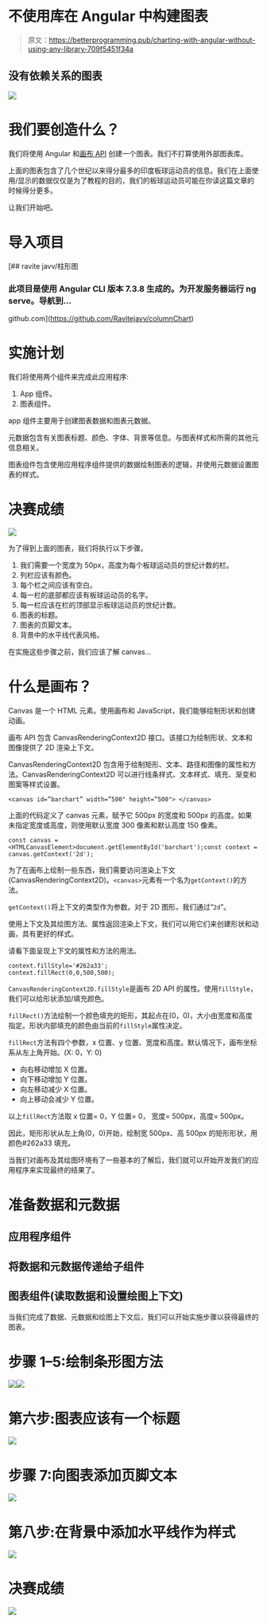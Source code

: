 # 不使用库在 Angular 中构建图表

> 原文：<https://betterprogramming.pub/charting-with-angular-without-using-any-library-709f5451f34a>

## 没有依赖关系的图表

![](img/bd49fc0c7f213e5c696e244bfb4afdfa.png)

# 我们要创造什么？

我们将使用 Angular 和[画布 API](https://developer.mozilla.org/en-US/docs/Web/API/Canvas_API) 创建一个图表。我们不打算使用外部图表库。

上面的图表包含了几个世纪以来得分最多的印度板球运动员的信息。我们在上面使用/显示的数据仅仅是为了教程的目的，我们的板球运动员可能在你读这篇文章的时候得分更多。

让我们开始吧。

# 导入项目

[](https://github.com/Ravitejavv/columnChart) [## ravite javv/柱形图

### 此项目是使用 Angular CLI 版本 7.3.8 生成的。为开发服务器运行 ng serve。导航到…

github.com](https://github.com/Ravitejavv/columnChart) 

# **实施计划**

我们将使用两个组件来完成此应用程序:

1.  App 组件。
2.  图表组件。

app 组件主要用于创建图表数据和图表元数据。

元数据包含有关图表标题、颜色、字体、背景等信息。与图表样式和所需的其他元信息相关。

图表组件包含使用应用程序组件提供的数据绘制图表的逻辑，并使用元数据设置图表的样式。

# 决赛成绩

![](img/bd49fc0c7f213e5c696e244bfb4afdfa.png)

为了得到上面的图表，我们将执行以下步骤。

1.  我们需要一个宽度为 50px，高度为每个板球运动员的世纪计数的栏。
2.  列栏应该有颜色。
3.  每个栏之间应该有空白。
4.  每一栏的底部都应该有板球运动员的名字。
5.  每一栏应该在栏的顶部显示板球运动员的世纪计数。
6.  图表的标题。
7.  图表的页脚文本。
8.  背景中的水平线代表风格。

在实施这些步骤之前，我们应该了解 canvas…

# 什么是画布？

Canvas 是一个 HTML 元素。使用画布和 JavaScript，我们能够绘制形状和创建动画。

画布 API 包含 CanvasRenderingContext2D 接口。该接口为绘制形状、文本和图像提供了 2D 渲染上下文。

CanvasRenderingContext2D 包含用于绘制矩形、文本、路径和图像的属性和方法。CanvasRenderingContext2D 可以进行线条样式、文本样式、填充、渐变和图案等样式设置。

```
<canvas id=”barchart” width=”500" height=”500"> </canvas>
```

上面的代码定义了 canvas 元素，赋予它 500px 的宽度和 500px 的高度。如果未指定宽度或高度，则使用默认宽度 300 像素和默认高度 150 像素。

```
const canvas = <HTMLCanvasElement>document.getElementById('barchart');const context = canvas.getContext('2d');
```

为了在画布上绘制一些东西，我们需要访问渲染上下文
(CanvasRenderingContext2D)。`<canvas>`元素有一个名为`getContext()`的方法。

`getContext()`将上下文的类型作为参数。对于 2D 图形，我们通过“`2d`”。

使用上下文及其绘图方法、属性返回渲染上下文，我们可以用它们来创建形状和动画，具有更好的样式。

请看下面呈现上下文的属性和方法的用法。

```
context.fillStyle='#262a33';
context.fillRect(0,0,500,500);
```

`CanvasRenderingContext2D.fillStyle`是画布 2D API 的属性。使用`fillStyle`，我们可以给形状添加/填充颜色。

`fillRect()`方法绘制一个颜色填充的矩形，其起点在(0，0)，大小由宽度和高度指定。形状内部填充的颜色由当前的`fillStyle`属性决定。

`fillRect`方法有四个参数，x 位置、y 位置、宽度和高度。默认情况下，画布坐标系从左上角开始。(X: 0，Y: 0)

*   向右移动增加 X 位置。
*   向下移动增加 Y 位置。
*   向左移动减少 X 位置。
*   向上移动会减少 Y 位置。

以上`fillRect`方法取 x 位置= 0，Y 位置= 0，
宽度= 500px，高度= 500px。

因此，矩形形状从左上角(0，0)开始，绘制宽 500px、高 500px 的矩形形状，用颜色#262a33 填充。

当我们对画布及其绘图环境有了一些基本的了解后，我们就可以开始开发我们的应用程序来实现最终的结果了。

# 准备数据和元数据

## 应用程序组件

## 将数据和元数据传递给子组件

## 图表组件(读取数据和设置绘图上下文)

当我们完成了数据、元数据和绘图上下文后，我们可以开始实施步骤以获得最终的图表。

# 步骤 1–5:绘制条形图方法

![](img/514484f7b18c3bc50cdeeeeae1a345dc.png)![](img/bc29fb442353446b804534b1e83069b2.png)

# 第六步:图表应该有一个标题

![](img/52506d8cc99b5877d8ed00deeb7476bd.png)

# 步骤 7:向图表添加页脚文本

![](img/e0c876632f1b8b4b7ab85568456b1568.png)

# 第八步:在背景中添加水平线作为样式

![](img/f0a243e34862812f9352cb589439032f.png)

# 决赛成绩

![](img/bd49fc0c7f213e5c696e244bfb4afdfa.png)